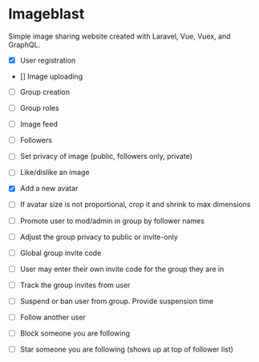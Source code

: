 # Imageblast

Simple image sharing website created with Laravel, Vue, Vuex, and GraphQL.

- [x] User registration
- [] Image uploading
- [ ] Group creation
- [ ] Group roles
- [ ] Image feed
- [ ] Followers

- [ ] Set privacy of image (public, followers only, private)
- [ ] Like/dislike an image
- [x] Add a new avatar
- [ ] If avatar size is not proportional, crop it and shrink to max dimensions
- [ ] Promote user to mod/admin in group by follower names
- [ ] Adjust the group privacy to public or invite-only
- [ ] Global group invite code
- [ ] User may enter their own invite code for the group they are in
- [ ] Track the group invites from user
- [ ] Suspend or ban user from group. Provide suspension time
- [ ] Follow another user
- [ ] Block someone you are following
- [ ] Star someone you are following (shows up at top of follower list)

